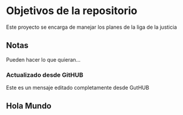 # Objetivos de la repositorio

Este proyecto se encarga de manejar los planes de la liga de la justicia


## Notas
Pueden hacer lo que quieran...

### Actualizado desde GitHUB
Este es un mensaje editado completamente desde GutHUB

## Hola Mundo
